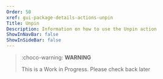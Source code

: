 ```yaml
---
Order: 50
xref: gui-package-details-actions-unpin
Title: Unpin
Description: Information on how to use the Unpin action
ShowInNavBar: false
ShowInSideBar: false
---
```


> :choco-warning: **WARNING**
>
> This is a Work in Progress. Please check back later